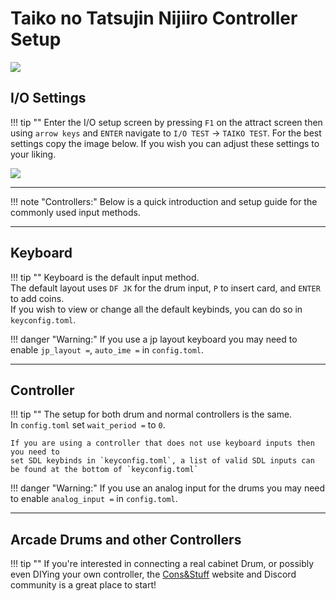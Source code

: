 # Taiko no Tatsujin Nijiiro Controller Setup

<img src="/img/taikonijiiro/taikonijiiro.png">

## I/O Settings
!!! tip ""
    Enter the I/O setup screen by pressing `F1` on the attract screen then using `arrow keys` and `ENTER` navigate to `I/O TEST` -> `TAIKO TEST`. For the best settings copy the image below. If you wish you can adjust these settings to your liking.

<img src="/img/taikonijiiro/io.png">

***

!!! note "Controllers:"
    Below is a quick introduction and setup guide for the commonly used input methods.

***

## Keyboard

!!! tip ""
    Keyboard is the default input method.  
    The default layout uses `DF JK` for the drum input, `P` to insert card, and `ENTER` to add coins.  
    If you wish to view or change all the default keybinds, you can do so in `keyconfig.toml`.

!!! danger "Warning:"
    If you use a jp layout keyboard you may need to enable `jp_layout =`, `auto_ime =` in `config.toml`.

***

## Controller

!!! tip ""
    The setup for both drum and normal controllers is the same.                                                        
    In `config.toml` set `wait_period =` to `0`.               
    
    If you are using a controller that does not use keyboard inputs then you need to
    set SDL keybinds in `keyconfig.toml`, a list of valid SDL inputs can be found at the bottom of `keyconfig.toml`

!!! danger "Warning:"
    If you use an analog input for the drums you may need to enable `analog_input =` in `config.toml`.

***

## Arcade Drums and other Controllers

!!! tip ""
    If you're interested in connecting a real cabinet Drum, or possibly even DIYing your own controller, the [Cons&Stuff](https://consandstuff.github.io/) website and Discord community is a great place to start!